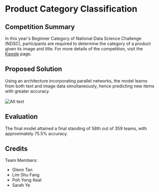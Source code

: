 # Product Category Classification
## Competition Summary
In this year's Beginner Category of National Data Science Challenge (NDSC), participants are required to determine the category of a product given its image and title. For more details of the competition, visit the [Kaggle] page.

## Proposed Solution
Using an architecture incorporating parallel networks, the model learns from both text and image data simultaneously, hence predicting new items with greater accuracy.
<br />
<br />
![Alt text](https://drive.google.com/uc?id=1Jn3qcv8jEFyuY2Zh0u1Q9pjxmYqupXYh)

## Evaluation
The final model attained a final standing of 58th out of 359 teams, with approximately 75.5% accuracy.

## Credits
Team Members:
 - Glenn Tan
 - Lim Shu Fang
 - Poh Yong Keat
 - Sarah Ye

[Kaggle]: https://www.kaggle.com/c/ndsc-beginner
